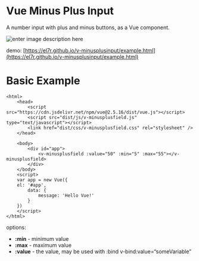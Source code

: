 
# Vue Minus Plus Input
A number input with plus and minus buttons, as a Vue component.

![enter image description here](https://raw.githubusercontent.com/el7r/v-minusplusinput/master/media/demo.jpg)

demo:  [https://el7r.github.io/v-minusplusinput/example.html](https://el7r.github.io/v-minusplusinput/example.html)


# Basic Example

    <html>
        <head>
            <script src="https://cdn.jsdelivr.net/npm/vue@2.5.16/dist/vue.js"></script>
            <script src="dist/js/v-minusplusfield.js" type="text/javascript"></script>
            <link href="dist/css/v-minusplusfield.css" rel="stylesheet" />
        </head>
    
        <body>
            <div id="app">
                <v-minusplusfield :value="50" :min="5" :max="55"></v-minusplusfield>
            </div>
        </body>
        <script>
        var app = new Vue({
        el: '#app',
            data: {
                message: 'Hello Vue!'
            }
        })
        </script>
    </html>

options:

 - **:min** - minimum value
 - **:max** - maximum value
 - **:value** - the value, may be used with :bind v-bind:value=“someVariable”
